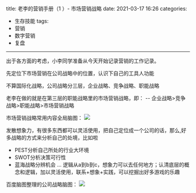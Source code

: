 title: 老李的营销手册（1 ）- 市场营销战略
date: 2021-03-17 16:26
categories:
- 生存技能
tags:
- 营销
- 数字营销
- 复盘
---

出于各方面的考虑，小李同学准备从今天开始记录营销的工作记录。

先定位下市场营销在公司战略中的位置，认识下自己的工具人功能

不算国际化战略，公司战略分三层，企业战略、竞争战略、职能战略

老李在做的就是在第三层的职能战略里的市场营销战略，即：
 -- 企业战略>竞争战略>职能战略>市场营销战略
 
 市场营销战略常用内容全局脑图：
 ![](Pastedimage20210317164632.png)
 
 <!-- more -->
发散想象力，有很多东西都可以灵活使用，把自己定位成一个公司的话，那么,好多战略的方式来分析自己的处境，比如啦
 - PEST分析自己所处的行业大环境
 - SWOT分析决策可行性
 - 蓝海战略分辨机会
...
逻辑从a到b到c，想象力可以去任何地方；认清底层的概念和逻辑，加以灵活使用，联系+想象+实践，可以挖掘出好多游戏的乐趣

 百度脑图整理的公司战略脑图：
 ![](img/2021/%E6%88%98%E7%95%A5.png)
 
